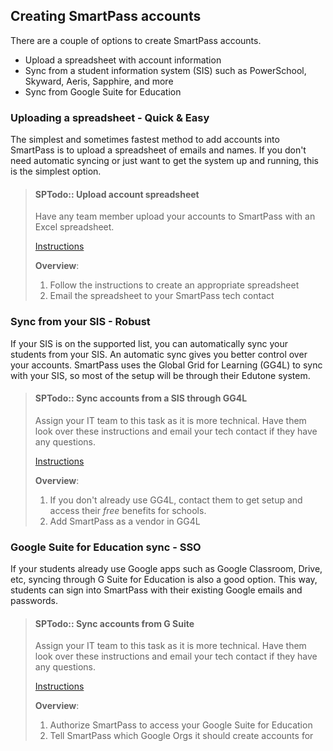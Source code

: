 ## Creating SmartPass accounts
There are a couple of options to create SmartPass accounts.
- Upload a spreadsheet with account information
- Sync from a student information system (SIS) such as PowerSchool, Skyward, Aeris, Sapphire, and more
- Sync from Google Suite for Education

### Uploading a spreadsheet - Quick & Easy
The simplest and sometimes fastest method to add accounts into SmartPass is to upload a spreadsheet of emails and
names. If you don't need automatic syncing or just want to get the system up and running, this is the simplest option.

> #### SPTodo:: Upload account spreadsheet
> Have any team member upload your accounts to SmartPass with an Excel spreadsheet.
>
> [Instructions](instructions/account_spreadsheet.md)
>
> **Overview**:
>   1. Follow the instructions to create an appropriate spreadsheet
>   2. Email the spreadsheet to your SmartPass tech contact

### Sync from your SIS - Robust
If your SIS is on the supported list, you can automatically sync your students from your SIS. An automatic sync gives
you better control over your accounts. SmartPass uses the Global Grid for Learning (GG4L) to sync with your SIS, so most
of the setup will be through their Edutone system. 

> #### SPTodo:: Sync accounts from a SIS through GG4L
> Assign your IT team to this task as it is more technical. Have them look over these instructions and email your tech
> contact if they have any questions.
> 
> [Instructions](instructions/gg4l.md)
> 
> **Overview**:
>   1. If you don't already use GG4L, contact them to get setup and access their *free* benefits for schools.
>   2. Add SmartPass as a vendor in GG4L

### Google Suite for Education sync - SSO
If your students already use Google apps such as Google Classroom, Drive, etc, syncing through G Suite for Education is
also a good option. This way, students can sign into SmartPass with their existing Google emails and passwords. 

> #### SPTodo:: Sync accounts from G Suite
> Assign your IT team to this task as it is more technical. Have them look over these instructions and email your tech
> contact if they have any questions.
> 
> [Instructions](instructions/gsuite.md)
> 
> **Overview**:
>   1. Authorize SmartPass to access your Google Suite for Education
>   2. Tell SmartPass which Google Orgs it should create accounts for 

<!-- **Steps:**
1. First, have your technical team send us an email with the subject ```Requesting Onboarding Link``` to
   support@smartpass.app. We will send them some technical information on how to authorize SmartPass and connect us to
   your Google Suite for Education.

2. In cooperation with your tech team, we will use the appropriate organizational units in Google Suite to sync your
   accounts automatically.


> **Admin SPTodo**: Send these instructions to your technical team -->

